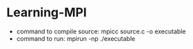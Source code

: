# Learning-MPI
- command to compile source: mpicc source.c -o executable
- command to run: mpirun -np <numbers proccess> ./executable
